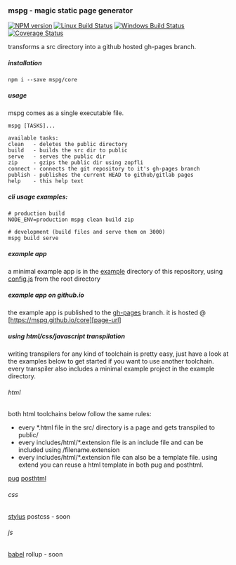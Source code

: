 ### mspg - magic static page generator

[![NPM version][npm-image]][npm-url]
[![Linux Build Status][travis-image]][travis-url]
[![Windows Build Status][appveyor-image]][appveyor-url]
[![Coverage Status][coveralls-image]][coveralls-url]

transforms a src directory into a github hosted gh-pages branch.

##### installation
```
npm i --save mspg/core
```

##### usage
mspg comes as a single executable file.
```
mspg [TASKS]...

available tasks:
clean   - deletes the public directory
build   - builds the src dir to public
serve   - serves the public dir
zip     - gzips the public dir using zopfli
connect - connects the git repository to it's gh-pages branch
publish - publishes the current HEAD to github/gitlab pages
help    - this help text
```

##### cli usage examples:
```
# production build
NODE_ENV=production mspg clean build zip 
  
# development (build files and serve them on 3000)
mspg build serve
```

##### example app
a minimal example app is in the [example][example-url] directory of this repository,
using [config.js][config-url] from the root directory

##### example app on github.io
the example app is published to the [gh-pages][gh-pages] branch.
it is hosted @ [https://mspg.github.io/core][page-url]

##### using html/css/javascript transpilation
writing transpilers for any kind of toolchain is pretty easy,
just have a look at the examples below to get started if you want to use another toolchain.
every transpiler also includes a minimal example project in the example directory.

###### html
both html toolchains below follow the same rules:
* every *.html file in the src/ directory is a page and gets transpiled to public/
* every includes/html/*.extension file is an include file and can be included using /filename.extension
* every includes/html/*.extension file can also be a template file. using extend you can reuse a html template in both pug and posthtml. 

[pug](https://github.com/mspg/transpile-pug)
[posthtml](https://github.com/mspg/transpile-posthtml)

###### css
[stylus](https://github.com/mspg/transpile-stylus)
postcss - soon

###### js
[babel](https://github.com/mspg/transpile-babel)
rollup - soon

[npm-image]: https://img.shields.io/npm/v/@mspg/core.svg
[npm-url]: https://www.npmjs.com/package/@mspg/core
[travis-image]: https://travis-ci.com/mspg/core.svg?branch=master
[travis-url]: https://travis-ci.org/mspg/core
[appveyor-image]: https://ci.appveyor.com/api/projects/status/ksffectdrx0ekfb8?svg=true
[appveyor-url]: https://ci.appveyor.com/project/jaeh/core/branch/master
[coveralls-image]: https://coveralls.io/repos/github/mspg/core/badge.svg
[coveralls-url]: https://coveralls.io/github/mspg/core
[example-url]: https://github.com/mspg/core/tree/master/example
[config-url]: https://github.com/mspg/core/blob/master/config.js
[gh-pages]: https://github.com/mspg/core/tree/gh-pages
[page-url]: https://mspg.github.io/core
